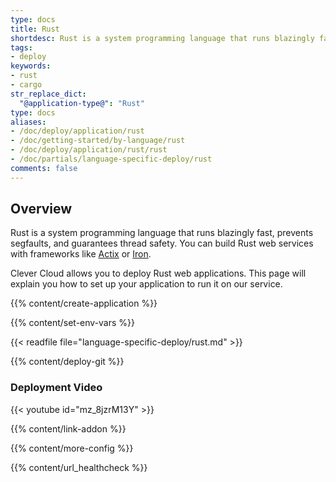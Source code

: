 ```yaml
---
type: docs
title: Rust
shortdesc: Rust is a system programming language that runs blazingly fast, prevents segfaults, and guarantees thread safety.
tags:
- deploy
keywords:
- rust
- cargo
str_replace_dict:
  "@application-type@": "Rust"
type: docs
aliases:
- /doc/deploy/application/rust
- /doc/getting-started/by-language/rust
- /doc/deploy/application/rust/rust
- /doc/partials/language-specific-deploy/rust
comments: false
---
```


## Overview

Rust is a system programming language that runs blazingly fast, prevents segfaults, and guarantees thread safety. You can build Rust web services with frameworks like [Actix](https://actix.rs/) or [Iron](https://github.com/iron/iron).

Clever Cloud allows you to deploy Rust web applications. This page will explain you how to set up your application to run it on our service.

{{% content/create-application %}}

{{% content/set-env-vars %}}

{{< readfile file="language-specific-deploy/rust.md" >}}

{{% content/deploy-git %}}

### Deployment Video

{{< youtube id="mz_8jzrM13Y" >}}

{{% content/link-addon %}}

{{% content/more-config %}}

{{% content/url_healthcheck %}}

